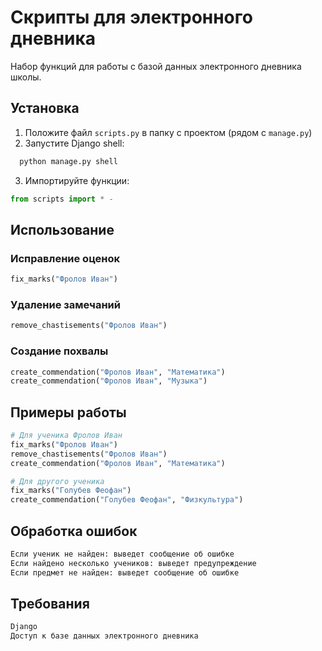 # Скрипты для электронного дневника

Набор функций для работы с базой данных электронного дневника школы.

## Установка

1. Положите файл `scripts.py` в папку с проектом (рядом с `manage.py`)
2. Запустите Django shell:

```bash
  python manage.py shell
```

3. Импортируйте функции:

```python
from scripts import * -
```

## Использование

### Исправление оценок
```python
fix_marks("Фролов Иван")
```

### Удаление замечаний
```python
remove_chastisements("Фролов Иван")
```

### Создание похвалы
```python
create_commendation("Фролов Иван", "Математика")
create_commendation("Фролов Иван", "Музыка")
```

## Примеры работы

```python
# Для ученика Фролов Иван
fix_marks("Фролов Иван")
remove_chastisements("Фролов Иван") 
create_commendation("Фролов Иван", "Математика")

# Для другого ученика
fix_marks("Голубев Феофан")
create_commendation("Голубев Феофан", "Физкультура")
```

## Обработка ошибок
```python
Если ученик не найден: выведет сообщение об ошибке
Если найдено несколько учеников: выведет предупреждение
Если предмет не найден: выведет сообщение об ошибке
```
## Требования
```python
Django
Доступ к базе данных электронного дневника
```